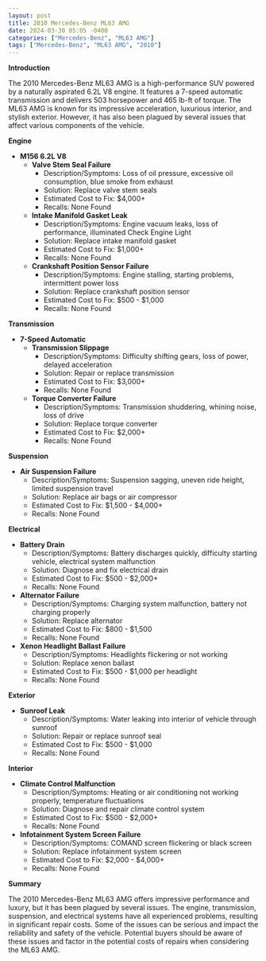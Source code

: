 ```yaml
---
layout: post
title: 2010 Mercedes-Benz ML63 AMG
date: 2024-03-30 05:05 -0400
categories: ["Mercedes-Benz", "ML63 AMG"]
tags: ["Mercedes-Benz", "ML63 AMG", "2010"]
---
```

**Introduction**

The 2010 Mercedes-Benz ML63 AMG is a high-performance SUV powered by a naturally aspirated 6.2L V8 engine. It features a 7-speed automatic transmission and delivers 503 horsepower and 465 lb-ft of torque. The ML63 AMG is known for its impressive acceleration, luxurious interior, and stylish exterior. However, it has also been plagued by several issues that affect various components of the vehicle.

**Engine**

* **M156 6.2L V8**
    * **Valve Stem Seal Failure**
        * Description/Symptoms: Loss of oil pressure, excessive oil consumption, blue smoke from exhaust
        * Solution: Replace valve stem seals
        * Estimated Cost to Fix: $4,000+
        * Recalls: None Found
    * **Intake Manifold Gasket Leak**
        * Description/Symptoms: Engine vacuum leaks, loss of performance, illuminated Check Engine Light
        * Solution: Replace intake manifold gasket
        * Estimated Cost to Fix: $1,000+
        * Recalls: None Found
    * **Crankshaft Position Sensor Failure**
        * Description/Symptoms: Engine stalling, starting problems, intermittent power loss
        * Solution: Replace crankshaft position sensor
        * Estimated Cost to Fix: $500 - $1,000
        * Recalls: None Found

**Transmission**

* **7-Speed Automatic**
    * **Transmission Slippage**
        * Description/Symptoms: Difficulty shifting gears, loss of power, delayed acceleration
        * Solution: Repair or replace transmission
        * Estimated Cost to Fix: $3,000+
        * Recalls: None Found
    * **Torque Converter Failure**
        * Description/Symptoms: Transmission shuddering, whining noise, loss of drive
        * Solution: Replace torque converter
        * Estimated Cost to Fix: $2,000+
        * Recalls: None Found

**Suspension**

* **Air Suspension Failure**
    * Description/Symptoms: Suspension sagging, uneven ride height, limited suspension travel
    * Solution: Replace air bags or air compressor
    * Estimated Cost to Fix: $1,500 - $4,000+
    * Recalls: None Found

**Electrical**

* **Battery Drain**
    * Description/Symptoms: Battery discharges quickly, difficulty starting vehicle, electrical system malfunction
    * Solution: Diagnose and fix electrical drain
    * Estimated Cost to Fix: $500 - $2,000+
    * Recalls: None Found
* **Alternator Failure**
    * Description/Symptoms: Charging system malfunction, battery not charging properly
    * Solution: Replace alternator
    * Estimated Cost to Fix: $800 - $1,500
    * Recalls: None Found
* **Xenon Headlight Ballast Failure**
    * Description/Symptoms: Headlights flickering or not working
    * Solution: Replace xenon ballast
    * Estimated Cost to Fix: $500 - $1,000 per headlight
    * Recalls: None Found

**Exterior**

* **Sunroof Leak**
    * Description/Symptoms: Water leaking into interior of vehicle through sunroof
    * Solution: Repair or replace sunroof seal
    * Estimated Cost to Fix: $500 - $1,000
    * Recalls: None Found

**Interior**

* **Climate Control Malfunction**
    * Description/Symptoms: Heating or air conditioning not working properly, temperature fluctuations
    * Solution: Diagnose and repair climate control system
    * Estimated Cost to Fix: $500 - $2,000+
    * Recalls: None Found
* **Infotainment System Screen Failure**
    * Description/Symptoms: COMAND screen flickering or black screen
    * Solution: Replace infotainment system screen
    * Estimated Cost to Fix: $2,000 - $4,000+
    * Recalls: None Found

**Summary**

The 2010 Mercedes-Benz ML63 AMG offers impressive performance and luxury, but it has been plagued by several issues. The engine, transmission, suspension, and electrical systems have all experienced problems, resulting in significant repair costs. Some of the issues can be serious and impact the reliability and safety of the vehicle. Potential buyers should be aware of these issues and factor in the potential costs of repairs when considering the ML63 AMG.
